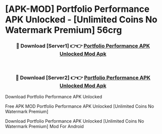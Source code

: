 # [APK-MOD] Portfolio Performance APK Unlocked - [Unlimited Coins No Watermark Premium] 56crg



<div align="center">
<h3>🔴 Download [Server1] 👉👉 <a href="https://momento.my/?title=Portfolio_Performance_APK_Unlocked">Portfolio Performance APK Unlocked Mod Apk</a></h3><br>

<h3>🔴 Download [Server2] 👉👉 <a href="https://momento.my/?title=Portfolio_Performance_APK_Unlocked">Portfolio Performance APK Unlocked Mod Apk</a></h3>
</div>



Download Portfolio Performance APK Unlocked 

Free APK MOD Portfolio Performance APK Unlocked [Unlimited Coins No Watermark Premium]

Download Portfolio Performance APK Unlocked [Unlimited Coins No Watermark Premium] Mod For Android
